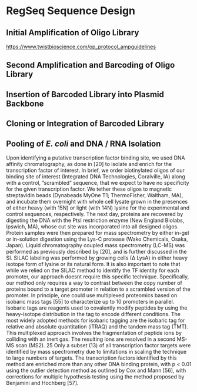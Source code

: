 # RegSeq Sequence Design

## Initial Amplification of Oligo Library
https://www.twistbioscience.com/op_protocol_ampguidelines

## Second Amplification and Barcoding of Oligo Library

## Insertion of Barcoded Library into Plasmid Backbone

## Cloning or Integration of Barcoded Library

## Pooling of _E. coli_ and DNA / RNA Isolation

Upon identifying a putative transcription factor binding site, we used DNA affinity chromatography, as done in [20] to isolate and enrich for the transcription factor of interest. In brief, we order
biotinylated oligos of our binding site of interest (Integrated DNA Technologies, Coralville, IA)
along with a control, ”scrambled” sequence, that we expect to have no specificity for the given
transcription factor. We tether these oligos to magnetic streptavidin beads (Dynabeads MyOne T1;
ThermoFisher, Waltham, MA), and incubate them overnight with whole cell lysate grown in the
presences of either heavy (with 15N) or light (with 14N) lysine for the experimental and control
sequences, respectively. The next day, proteins are recovered by digesting the DNA with the PtsI
restriction enzyme (New England Biolabs, Ipswich, MA), whose cut site was incorporated into all
designed oligos.
Protein samples were then prepared for mass spectrometry by either in-gel or in-solution
digestion using the Lys-C protease (Wako Chemicals, Osaka, Japan). Liquid chromatography
coupled mass spectrometry (LC-MS) was performed as previously described by [20], and is
further discussed in the SI. SILAC labeling was performed by growing cells (∆ LysA) in either
heavy isotope form of lysine or its natural form.
It is also important to note that while we relied on the SILAC method to identify the TF identity
for each promoter, our approach doesnt require this specific technique. Specifically, our method
only requires a way to contrast between the copy number of proteins bound to a target promoter
in relation to a scrambled version of the promoter. In principle, one could use multiplexed
proteomics based on isobaric mass tags [55] to characterize up to 10 promoters in parallel. Isobaric
tags are reagents used to covalently modify peptides by using the heavy-isotope distribution in
the tag to encode different conditions. The most widely adopted methods for isobaric tagging are
the isobaric tag for relative and absolute quantitation (iTRAQ) and the tandem mass tag (TMT).
This multiplexed approach involves the fragmentation of peptide ions by colliding with an inert
gas. The resulting ions are resolved in a second MS-MS scan (MS2).
25
Only a subset (13) of all transcription factor targets were identified by mass spectrometry
due to limitations in scaling the technique to large numbers of targets. The transcription factors
identified by this method are enriched more than any other DNA binding protein, with p <
0.01 using the outlier detection method as outlined by Cox and Mann [56], with corrections for
multiple hypothesis testing using the method proposed by Benjamini and Hochberg [57].
